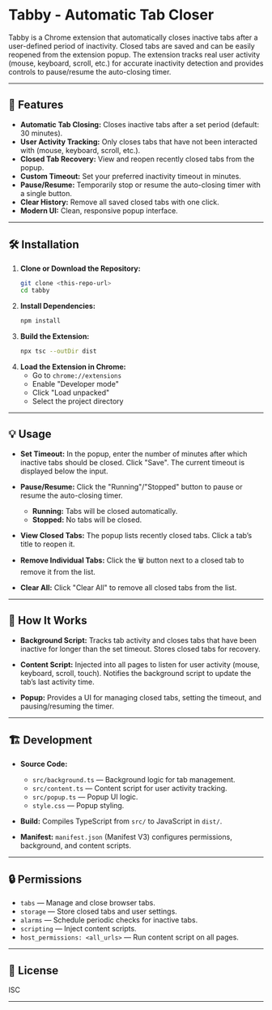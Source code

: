 # Tabby - Automatic Tab Closer

Tabby is a Chrome extension that automatically closes inactive tabs after a user-defined period of inactivity. Closed tabs are saved and can be easily reopened from the extension popup. The extension tracks real user activity (mouse, keyboard, scroll, etc.) for accurate inactivity detection and provides controls to pause/resume the auto-closing timer.

---

## 🚀 Features

- **Automatic Tab Closing:** Closes inactive tabs after a set period (default: 30 minutes).
- **User Activity Tracking:** Only closes tabs that have not been interacted with (mouse, keyboard, scroll, etc.).
- **Closed Tab Recovery:** View and reopen recently closed tabs from the popup.
- **Custom Timeout:** Set your preferred inactivity timeout in minutes.
- **Pause/Resume:** Temporarily stop or resume the auto-closing timer with a single button.
- **Clear History:** Remove all saved closed tabs with one click.
- **Modern UI:** Clean, responsive popup interface.

---

## 🛠️ Installation

1. **Clone or Download the Repository:**
   ```sh
   git clone <this-repo-url>
   cd tabby
   ```
2. **Install Dependencies:**
   ```sh
   npm install
   ```
3. **Build the Extension:**
   ```sh
   npx tsc --outDir dist
   ```
4. **Load the Extension in Chrome:**
   - Go to `chrome://extensions`
   - Enable "Developer mode"
   - Click "Load unpacked"
   - Select the project directory

---

## 💡 Usage

- **Set Timeout:**
  In the popup, enter the number of minutes after which inactive tabs should be closed. Click "Save". The current timeout is displayed below the input.

- **Pause/Resume:**
  Click the "Running"/"Stopped" button to pause or resume the auto-closing timer.

  - **Running:** Tabs will be closed automatically.
  - **Stopped:** No tabs will be closed.

- **View Closed Tabs:**
  The popup lists recently closed tabs. Click a tab’s title to reopen it.

- **Remove Individual Tabs:**
  Click the 🗑️ button next to a closed tab to remove it from the list.

- **Clear All:**
  Click "Clear All" to remove all closed tabs from the list.

---

## 🧩 How It Works

- **Background Script:**
  Tracks tab activity and closes tabs that have been inactive for longer than the set timeout. Stores closed tabs for recovery.

- **Content Script:**
  Injected into all pages to listen for user activity (mouse, keyboard, scroll, touch). Notifies the background script to update the tab’s last activity time.

- **Popup:**
  Provides a UI for managing closed tabs, setting the timeout, and pausing/resuming the timer.

---

## 🏗️ Development

- **Source Code:**

  - `src/background.ts` — Background logic for tab management.
  - `src/content.ts` — Content script for user activity tracking.
  - `src/popup.ts` — Popup UI logic.
  - `style.css` — Popup styling.

- **Build:**
  Compiles TypeScript from `src/` to JavaScript in `dist/`.

- **Manifest:**
  `manifest.json` (Manifest V3) configures permissions, background, and content scripts.

---

## 🔒 Permissions

- `tabs` — Manage and close browser tabs.
- `storage` — Store closed tabs and user settings.
- `alarms` — Schedule periodic checks for inactive tabs.
- `scripting` — Inject content scripts.
- `host_permissions: <all_urls>` — Run content script on all pages.

---

## 📄 License

ISC

---

